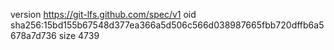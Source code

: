 version https://git-lfs.github.com/spec/v1
oid sha256:15bd155b67548d377ea366a5d506c566d038987665fbb720dffb6a5678a7d736
size 4739
